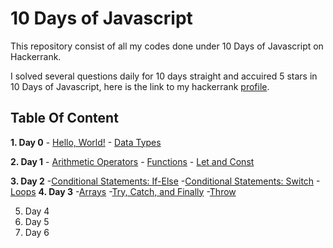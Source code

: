 # 10 Days of Javascript
This repository consist of all my codes done under 10 Days of Javascript on Hackerrank.

I solved several questions daily for 10 days straight and accuired 5 stars in 10 Days of Javascript, here is the link to my hackerrank [profile](https://www.hackerrank.com/ayujain_728).

## Table Of Content
  **1. Day 0**
    - [Hello, World!](https://github.com/jainayu/10-Days-of-Javascript/blob/master/Day%200/Day0:Hello%2CWorld!.js)
    - [Data Types](https://github.com/jainayu/10-Days-of-Javascript/blob/master/Day%200/Day%200:DataTypes.js)

  **2. Day 1**
    - [Arithmetic Operators](https://github.com/jainayu/10-Days-of-Javascript/blob/master/Day%201/Day1:ArithmeticOperators.js)
    - [Functions](https://github.com/jainayu/10-Days-of-Javascript/blob/master/Day%201/Day1:Functions.js)
    - [Let and Const](https://github.com/jainayu/10-Days-of-Javascript/blob/master/Day%201/Day1:LetandConst.js)

  **3. Day 2**
    -[Conditional Statements: If-Else](https://github.com/jainayu/10-Days-of-Javascript/blob/master/Day%202/Day2:ConditionalStatements:If-Else.js)
    -[Conditional Statements: Switch](https://github.com/jainayu/10-Days-of-Javascript/blob/master/Day%202/Day2:ConditionalStatements:Switch.js)
    -[Loops](https://github.com/jainayu/10-Days-of-Javascript/blob/master/Day%202/Day%202:Loops.js)
  **4. Day 3**
    -[Arrays](https://github.com/jainayu/10-Days-of-Javascript/blob/master/Day%203/Day3:Arrays.js)
    -[Try, Catch, and Finally](https://github.com/jainayu/10-Days-of-Javascript/blob/master/Day%203/Day3:Try%2CCatch%2CandFinally.js)
    -[Throw](https://github.com/jainayu/10-Days-of-Javascript/blob/master/Day%203/Day3:Throw.js)
    
5. Day 4
6. Day 5
7. Day 6
